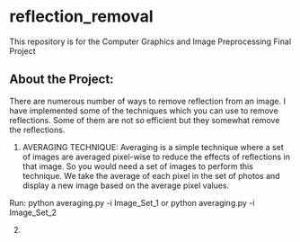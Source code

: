 # reflection_removal
This repository is for the Computer Graphics and Image Preprocessing Final Project

## About the Project:
There are numerous number of ways to remove reflection from an image. I have implemented some of the techniques which you can use to remove reflections. Some of them are not so efficient but they somewhat remove the reflections.

1. AVERAGING TECHNIQUE: Averaging is a simple technique where a set of images are averaged pixel-wise to reduce the effects of reflections in that image. So you would need a set of images to perform this technique. We take the average of each pixel in the set of photos and display a new image based on the average pixel values.

Run: python averaging.py -i Image_Set_1 or python averaging.py -i Image_Set_2

2. 